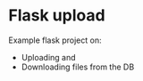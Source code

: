 Flask upload
============

Example flask project on:
- Uploading and 
- Downloading files from the DB